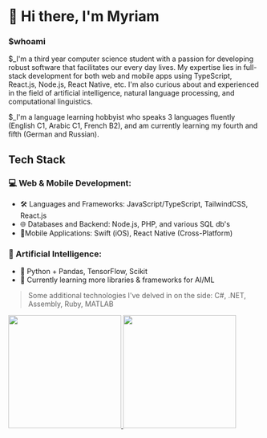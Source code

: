 # :wave: Hi there, I'm Myriam

### $whoami

$_I'm a third year computer science student with a passion for developing robust software that facilitates our every day lives. My expertise lies in full-stack development for both web and mobile apps using TypeScript, React.js, Node.js, React Native, etc. 
I'm also curious about and experienced in the field of artificial intelligence, natural language processing, and computational linguistics.

$_I'm a language learning hobbyist who speaks 3 languages fluently (English C1, Arabic C1, French B2), and am currently learning my fourth and fifth (German and Russian).

## Tech Stack
### 💻 Web & Mobile Development:
- 🛠 Languages and Frameworks: JavaScript/TypeScript, TailwindCSS, React.js
- 🌐 Databases and Backend: Node.js, PHP, and various SQL db's
- 📱Mobile Applications: Swift (iOS), React Native (Cross-Platform)
  
### 🤖 Artificial Intelligence:
- 🐍 Python + Pandas, TensorFlow, Scikit
- 📄 Currently learning more libraries & frameworks for AI/ML

<!--
### 🥷 Cybersecurity & Networks:
- ⚔️ Red Team: Penetration testing via Kali Linux
- 🛡️ Blue Team: Creating safe and secure applications. Specializations:
  - Web Application Security
  - Network Security
-->

> Some additional technologies I've delved in on the side: C#, .NET, Assembly, Ruby, MATLAB

<div align="left">
  <div>
    <a href="https://github-readme-stats.vercel.app/api?username=myrmlbst&show_icons=true&show=prs_merged&theme=tokyonight&rank_icon=github">
      <img height=225 src="https://github-readme-stats.vercel.app/api?username=myrmlbst&show_icons=true&show=prs_merged&theme=tokyonight&rank_icon=github">    
    </a>
    <a href="https://github-readme-stats.vercel.app/api/top-langs/?username=myrmlbst&layout=compact&theme=tokyonight&hide=css,html&exclude_repo=100jsfunctions,nasa-apod-fetcher&langs_count=10">
      <img height=225 src="https://github-readme-stats.vercel.app/api/top-langs/?username=myrmlbst&layout=compact&theme=tokyonight&hide=css,html&exclude_repo=100jsfunctions,nasa-apod-fetcher&langs_count=10">
    </a>
  </div>

<!--
![Anurag's GitHub stats](https://github-readme-stats.vercel.app/api?username=myrmlbst&show_icons=false&theme=tokyonight&rank_icon=github)
![Top Langs](https://github-readme-stats.vercel.app/api/top-langs/?username=myrmlbst&layout=compact&theme=tokyonight&exclude_repo=100jsfunctions,nasa-apod-fetcher,timecomplexityfetcher,transmission-control-program,videogame.asm,matlab-prep&langs_count=10)
-->

<!---
COMMENTS:
- removed JAVASCRIPT repo(s): 100jsfunctions, nasa-apod-fetcher, timecomplexityfetcher
- removed JAVA repo(s): transmission-control-program
- removed ASSEMBLY repo(s): videogame.asm
- removed MATLAB repo(s): matlab-prep
-->
